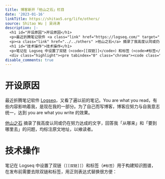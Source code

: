 ```yaml
---
title: 博客新开「他山之石」栏目
date: '2023-01-16'
linkTitle: https://shitao5.org/life/others/
source: Shitao Wu | 吴诗涛
description: |-
  <h1 id="开设原因">开设原因</h1>
  <p>最近折腾笔记软件 <a class="link" href="https://logseq.com/" target="_blank" rel="noopener" >Logseq</a>，又看了遍以前的笔记。You are what you read，有些内容影响着我，是现在我的一部分。为了自己而写博客，博客应努力与自我意志统一，达到 you are what you write 的效果。</p>
  <p><a class="link" href="../../others" >他山之石</a> 摘录了我高度认同或仍在努力达成的文字，回答我「从哪来」和「要到哪里去」的问题，均标注原文地址，以飨读者。</p>
  <h1 id="技术操作">技术操作</h1>
  <p>笔记在 Logseq 中设置了双链（<code>[[双链]]</code>）和标签（<code>#标签</code>）用于构建知识图谱，在发布前需要去除双链和标签，用正则表达式替换很方便：</p>
  <div class="highlight"><pre tabindex="0" class="chroma"><code class="language-r" ...
disable_comments: true
---
```

<h1 id="开设原因">开设原因</h1>
<p>最近折腾笔记软件 <a class="link" href="https://logseq.com/" target="_blank" rel="noopener" >Logseq</a>，又看了遍以前的笔记。You are what you read，有些内容影响着我，是现在我的一部分。为了自己而写博客，博客应努力与自我意志统一，达到 you are what you write 的效果。</p>
<p><a class="link" href="../../others" >他山之石</a> 摘录了我高度认同或仍在努力达成的文字，回答我「从哪来」和「要到哪里去」的问题，均标注原文地址，以飨读者。</p>
<h1 id="技术操作">技术操作</h1>
<p>笔记在 Logseq 中设置了双链（<code>[[双链]]</code>）和标签（<code>#标签</code>）用于构建知识图谱，在发布前需要去除双链和标签，用正则表达式替换很方便：</p>
<div class="highlight"><pre tabindex="0" class="chroma"><code class="language-r" ...